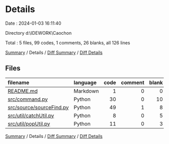 # Details

Date : 2024-01-03 16:11:40

Directory d:\\IDEWORK\\Caochon

Total : 5 files,  99 codes, 1 comments, 26 blanks, all 126 lines

[Summary](results.md) / Details / [Diff Summary](diff.md) / [Diff Details](diff-details.md)

## Files
| filename | language | code | comment | blank | total |
| :--- | :--- | ---: | ---: | ---: | ---: |
| [README.md](/README.md) | Markdown | 1 | 0 | 0 | 1 |
| [src/command.py](/src/command.py) | Python | 30 | 0 | 10 | 40 |
| [src/source/sourceFind.py](/src/source/sourceFind.py) | Python | 49 | 1 | 8 | 58 |
| [src/util/catchUtil.py](/src/util/catchUtil.py) | Python | 8 | 0 | 5 | 13 |
| [src/util/popUtil.py](/src/util/popUtil.py) | Python | 11 | 0 | 3 | 14 |

[Summary](results.md) / Details / [Diff Summary](diff.md) / [Diff Details](diff-details.md)